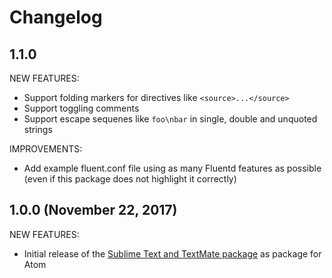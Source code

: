 # Changelog

## 1.1.0

NEW FEATURES:

- Support folding markers for directives like `<source>...</source>`
- Support toggling comments
- Support escape sequenes like `foo\nbar` in single, double and unquoted strings

IMPROVEMENTS:

- Add example fluent.conf file using as many Fluentd features as possible (even if this package does not highlight it correctly)

## 1.0.0 (November 22, 2017)

NEW FEATURES:

- Initial release of the [Sublime Text and TextMate package](https://github.com/adamchainz/fluentd.tmLanguage) as package for Atom
